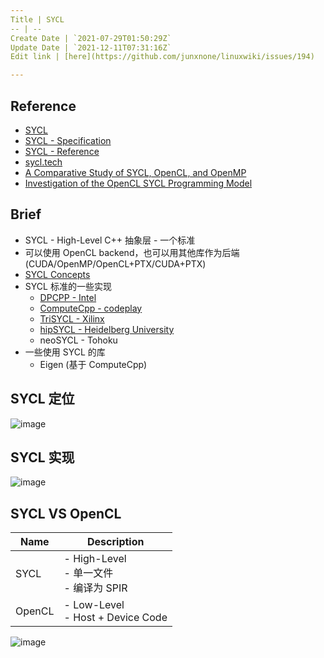 ```yaml
---
Title | SYCL
-- | --
Create Date | `2021-07-29T01:50:29Z`
Update Date | `2021-12-11T07:31:16Z`
Edit link | [here](https://github.com/junxnone/linuxwiki/issues/194)

---
```

## Reference
- [SYCL](https://www.khronos.org/sycl/)
- [SYCL - Specification](https://www.khronos.org/registry/SYCL/specs/sycl-2020/html/sycl-2020.html#introduction)
- [SYCL - Reference](https://sycl.readthedocs.io/en/latest/)
- [sycl.tech](https://sycl.tech/learn/)
- [A Comparative Study of SYCL, OpenCL, and OpenMP](https://www.researchgate.net/publication/312964923_A_Comparative_Study_of_SYCL_OpenCL_and_OpenMP)
- [Investigation of the OpenCL SYCL Programming Model](https://static.epcc.ed.ac.uk/dissertations/hpc-msc/2013-2014/Investigation%20of%20the%20OpenCL%20SYCL%20Programming%20Model.pdf)


## Brief
- SYCL - High-Level C++ 抽象层 - 一个标准
- 可以使用 OpenCL backend，也可以用其他库作为后端 (CUDA/OpenMP/OpenCL+PTX/CUDA+PTX)
- [SYCL Concepts](/SYCL_Concepts)
- SYCL 标准的一些实现
  - [DPCPP - Intel](https://github.com/intel/llvm)
  - [ComputeCpp - codeplay](https://github.com/codeplaysoftware/computecpp-sdk)
  - [TriSYCL - Xilinx](https://github.com/triSYCL/triSYCL)
  - [hipSYCL - Heidelberg University](https://github.com/illuhad/hipSYCL)
  - neoSYCL - Tohoku
- 一些使用 SYCL 的库
  - Eigen (基于 ComputeCpp)


## SYCL 定位

![image](https://user-images.githubusercontent.com/2216970/127418990-8e05f4ee-c310-4648-b4e6-f7a3cc83fae1.png)

## SYCL 实现

![image](https://user-images.githubusercontent.com/2216970/127419004-037235d4-8a43-47b6-bf3f-73a1d81fea30.png)


## SYCL VS OpenCL

Name | Description
-- | --
SYCL | - High-Level<br> - 单一文件<br> - 编译为 SPIR
OpenCL | - Low-Level<br> - Host + Device Code


![image](https://user-images.githubusercontent.com/2216970/127421283-39437ea0-bc47-4736-8f23-4fde10aa56ec.png)


